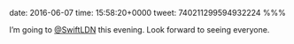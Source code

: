 date: 2016-06-07
time: 15:58:20+0000
tweet: 740211299594932224
%%%

I’m going to [@SwiftLDN](https://twitter.com/SwiftLDN) this evening. Look forward to seeing everyone.
